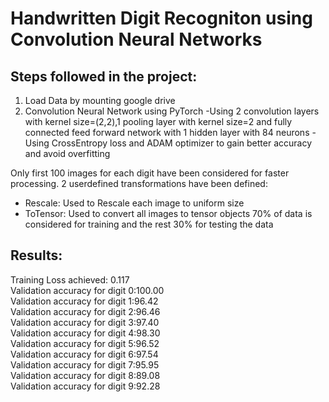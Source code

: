 # Handwritten Digit Recogniton using Convolution Neural Networks

## Steps followed in the project:
1. Load Data by mounting google drive
2. Convolution Neural Network using PyTorch
      -Using 2 convolution layers with kernel size=(2,2),1 pooling layer with kernel size=2 and fully connected feed forward network with 1 hidden layer with 84 neurons
      -Using CrossEntropy loss and ADAM optimizer to gain better accuracy and avoid overfitting
      
Only first 100 images for each digit have been considered for faster processing. 2 userdefined transformations have been defined:
- Rescale: Used to Rescale each image to uniform size
- ToTensor: Used to convert all images to tensor objects
70% of data is considered for training and the rest 30% for testing the data
      
## Results:
Training Loss achieved: 0.117  
Validation accuracy for digit 0:100.00  
Validation accuracy for digit 1:96.42  
Validation accuracy for digit 2:96.46  
Validation accuracy for digit 3:97.40  
Validation accuracy for digit 4:98.30  
Validation accuracy for digit 5:96.52  
Validation accuracy for digit 6:97.54  
Validation accuracy for digit 7:95.95  
Validation accuracy for digit 8:89.08  
Validation accuracy for digit 9:92.28  
